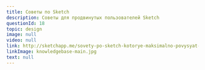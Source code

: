 ```yaml
---
title: Советы по Sketch
description: Советы для продвинутых пользователей Sketch
questionId: 18
topic: design
image: null
video: null
link: http://sketchapp.me/sovety-po-sketch-kotorye-maksimalno-povysyat-vashu-produktivnost-chast-1-nachalo-raboty-v-sketch/
linkImage: knowledgebase-main.jpg
text: null
---
```

